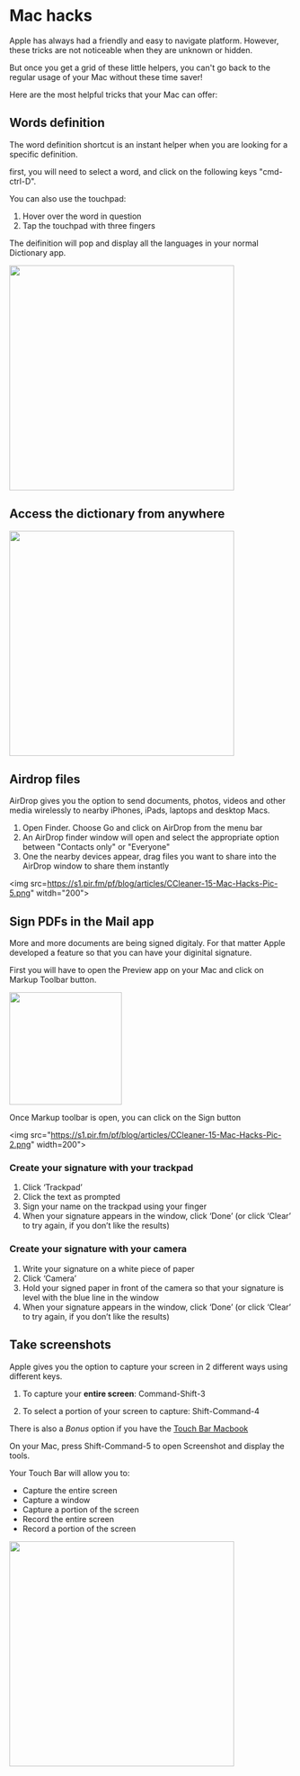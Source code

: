 # Mac hacks

Apple has always had a friendly and easy to navigate platform. However, these tricks are not noticeable when they are unknown or hidden.

But once you get a grid of these little helpers, you can't go back to the regular usage of your Mac without these time saver!

Here are the most helpful tricks that your Mac can offer:

## Words definition

The word definition shortcut is an instant helper when you are looking for a specific definition. 

first, you will need to select a word, and click on the following keys "cmd-ctrl-D". 

You can also use the touchpad:

1. Hover over the word in question
2. Tap the touchpad with three fingers

The deifinition will pop and display all the languages in your normal Dictionary app.

<img src="https://miro.medium.com/max/700/1*4aClj80Fe3_GzwQ2IPrQRg.png" width="400">

## Access the dictionary from anywhere

<img src="https://miro.medium.com/max/668/1*p4rSYZCegwKwHXRQwWoIaA.png" width="400">

## Airdrop files

AirDrop gives you the option to send documents, photos, videos and other media wirelessly to nearby iPhones, iPads, laptops and desktop Macs.

1. Open Finder. Choose Go and click on AirDrop from the menu bar
2. An AirDrop finder window will open and select the appropriate option between "Contacts only" or "Everyone"
3. One the nearby devices appear, drag files you want to share into the AirDrop window to share them instantly

<img src=https://s1.pir.fm/pf/blog/articles/CCleaner-15-Mac-Hacks-Pic-5.png" witdh="200">

## Sign PDFs in the Mail app

More and more documents are being signed digitaly. For that matter Apple developed a feature so that you can have your diginital signature. 

First you will have to open the Preview app on your Mac and click on Markup Toolbar button.

<img src="https://s1.pir.fm/pf/blog/articles/CCleaner-15-Mac-Hacks-Pic-1.png" width="200">

Once Markup toolbar is open, you can click on the Sign button

<img src="https://s1.pir.fm/pf/blog/articles/CCleaner-15-Mac-Hacks-Pic-2.png" width=200">

### Create your signature with your trackpad

1. Click ‘Trackpad’
2. Click the text as prompted
3. Sign your name on the trackpad using your finger
4. When your signature appears in the window, click ‘Done’ (or click ‘Clear’ to try again, if you don’t like the results)

### Create your signature with your camera

1. Write your signature on a white piece of paper
2. Click ‘Camera’
3. Hold your signed paper in front of the camera so that your signature is level with the blue line in the window
4. When your signature appears in the window, click ‘Done’ (or click ‘Clear’ to try again, if you don’t like the results)

## Take screenshots

Apple gives you the option to capture your screen in 2 different ways using different keys. 

1. To capture your **entire screen**:
	Command-Shift-3
	
2. To select a portion of your screen to capture:
	Shift-Command-4
	
There is also a *Bonus* option if you have the [Touch Bar Macbook](https://support.apple.com/en-ca/HT207055)

On your Mac, press Shift-Command-5 to open Screenshot and display the tools.

Your Touch Bar will allow you to:

- Capture the entire screen
- Capture a window
- Capture a portion of the screen
- Record the entire screen
- Record a portion of the screen

<img src="https://help.apple.com/assets/5EF110D6680CE23B38350954/5EF110E3680CE23B3835095C/en_US/f49116f0e8677adca9a8e96d3f66ca88.png" width="400">
